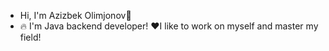 - Hi, I'm Azizbek Olimjonov👋 
- 🔥 I'm Java backend developer!
❤️I like to work on myself and master my field!
